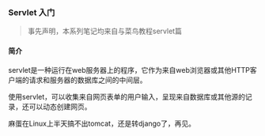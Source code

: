 ### **Servlet 入门**

> 事先声明，本系列笔记均来自与菜鸟教程servlet篇

#### **简介**

servlet是一种运行在web服务器上的程序，它作为来自web浏览器或其他HTTP客户端的请求和服务器的数据库之间的中间层。

使用servlet，可以收集来自网页表单的用户输入，呈现来自数据库或其他源的记录，还可以动态创建网页。

麻蛋在Linux上半天搞不出tomcat，还是转django了，再见。